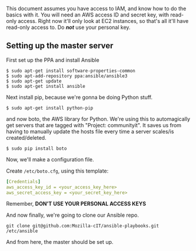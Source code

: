This document assumes you have access to IAM, and know how to do the basics with it. You will need an AWS access ID and secret key, with read-only access. Right now it'll only look at EC2 instances, so that's all it'll have read-only access to.  Do ***not*** use your personal key.


## Setting up the master server

First set up the PPA and install Ansible
```
$ sudo apt-get install software-properties-common
$ sudo apt-add-repository ppa:ansible/ansible3
$ sudo apt-get update
$ sudo apt-get install ansible
```

Next install pip, because we're gonna be doing Python stuff.
```
$ sudo apt-get install python-pip
```

and now boto, the AWS library for Python. We're using this to automagically get servers that are tagged with "Project: communityit". It saves us from having to manually update the hosts file every time a server scales/is created/deleted.

```
$ sudo pip install boto
```

Now, we'll make a configuration file.

Create ```/etc/boto.cfg```, using this template:
```yml
[Credentials]
aws_access_key_id = <your_access_key_here>
aws_secret_access_key = <your_secret_key_here>
```

Remember, **DON'T USE YOUR PERSONAL ACCESS KEYS**


And now finally, we're going to clone our Ansible repo.

```
git clone git@github.com:Mozilla-cIT/ansible-playbooks.git /etc/ansible
```

And from here, the master should be set up.

